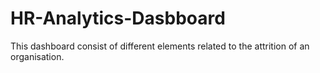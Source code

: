 # HR-Analytics-Dasbboard
This dashboard consist of different elements related to the attrition of an organisation.
